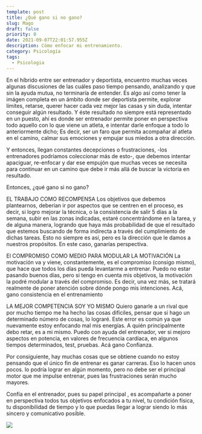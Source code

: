 ```yaml
---
template: post
title: ¿Qué gano si no gano?
slug: Mago
draft: false
priority: 0
date: 2021-09-07T22:01:57.955Z
description: Cómo enfocar mi entrenamiento.
category: Psicología
tags:
  - Psicologia
---
```

En el híbrido entre ser entrenador y deportista, encuentro muchas veces algunas discusiones de las cuáles paso tiempo pensando, analizando y que sin la ayuda mutua, no terminaría de entender.  Es algo así como tener la imágen completa en un ámbito donde ser deportista permite, explorar límites, retarse, querer hacer cada vez mejor las casas y sin duda, intentar conseguir algún resultado. Y éste resultado no siempre está representado en un puesto, ahí es donde ser entrenador permite poner en perspectiva todo aquello con lo que viene un atleta, e intentar darle enfoque a todo lo anteriormente dicho; Es decir, ser un faro que permita acompañar al atleta en el camino, calmar sus emociones y  empujar sus miedos a otra dirección. 

Y entonces, llegan constantes decepciones o frustraciones, -los entrenadores podríamos coleccionar más de esto-, que debemos intentar apaciguar, re-enfocar y dar ese empujón que muchas veces se necesita para continuar en un camino que debe ir más allá de buscar la victoria en resultado. 

Entonces, ¿qué gano si no gano? 

EL TRABAJO COMO RECOMPENSA  Los objetivos que debemos plantearnos, deberían ir por aspectos que se centren en el proceso, es decir, si logro mejorar la técnica, o la consistencia de salir 5 días a la semana, subir en las zonas indicadas, estaré concentrándome en la tarea, y de alguna manera, logrando que haya más probabilidad de que el resultado que estemos buscando de forma indirecta a través del cumplimiento de dichas tareas. Esto no siempre es así, pero es la dirección que le damos a nuestros propósitos.  En este caso, ganarías perspectiva. 

El COMPROMISO COMO MEDIO PARA MODULAR LA MOTIVACIÓN La motivación va y viene, constantemente, es el compromiso (consigo mismo), que hace que todos los días pueda levantarme a entrenar. Puedo no estar pasando buenos días, pero si tengo en cuenta mis objetivos, la motivación la podré modular a través del compromiso. Es decir, una vez más, se tratará realmente de poner atención sobre dónde pongo mis intenciones.  Acá, gano consistencia en el entrenamiento

LA MEJOR COMPETENCIA SOY YO MISMO Quiero ganarle a un rival que por mucho tiempo me ha hecho las cosas difíciles, pensar que si hago un determinado número de cosas, lo lograré. Este error es común ya que nuevamente estoy enfocando mal mis energías. A quién principalmente debo retar, es a mi mismo. Puedo con ayuda del entrenador, ver si mejoro aspectos en potencia, en valores de frecuencia cardíaca, en algunos tiempos determinados, test, pruebas. Acá gano Confianza. 

Por consiguiente, hay muchas cosas que se obtiene cuando no estoy pensando que el único fin de entrenar es ganar carreras. Eso lo hacen unos pocos. lo podría lograr en algún momento, pero no debe ser el principal motor que me impulse entrenar, pues las frustraciones serán mucho mayores. 

Confía en el entrenador, pues su papel principal , es acompañarte a poner en perspectiva todos tus objetivos enfocados a tu nivel,  tu condición física,  tu disponibilidad de tiempo y lo que puedas llegar a lograr siendo lo más sincero y comunicativo posible.

![](/media/5a8d5ca0-c89d-4f0c-8741-542442491b1f_1_201_a.jpeg)

![]()
